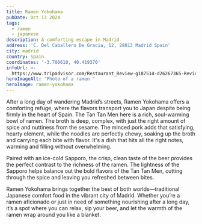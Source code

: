 ```yaml
---
title: Ramen Yokohama
pubDate: Oct 13 2024
tags:
  - ramen
  - japanese
description: A comforting escape in Madrid
address: 'C. Del Caballero De Gracia, 12, 28013 Madrid Spain'
city: madrid
country: Spain
coordinates: '-3.700610, 40.419370'
infoUrl: >-
  https://www.tripadvisor.com/Restaurant_Review-g187514-d26267365-Reviews-Ramen_Yokohama-Madrid.html
heroImageAlt: 'Photo of a ramen '
heroImage: ramen-yokohama
---
```


After a long day of wandering Madrid’s streets, Ramen Yokohama offers a comforting refuge, where the flavors transport you to Japan despite being firmly in the heart of Spain. The Tan Tan Men here is a rich, soul-warming bowl of ramen. The broth is deep, complex, with just the right amount of spice and nuttiness from the sesame. The minced pork adds that satisfying, hearty element, while the noodles are perfectly chewy, soaking up the broth and carrying each bite with flavor. It's a dish that hits all the right notes, warming and filling without overwhelming.

Paired with an ice-cold Sapporo, the crisp, clean taste of the beer provides the perfect contrast to the richness of the ramen. The lightness of the Sapporo helps balance out the bold flavors of the Tan Tan Men, cutting through the spice and leaving you refreshed between bites.

Ramen Yokohama brings together the best of both worlds—traditional Japanese comfort food in the vibrant city of Madrid. Whether you’re a ramen aficionado or just in need of something nourishing after a long day, it’s a spot where you can relax, sip your beer, and let the warmth of the ramen wrap around you like a blanket.
